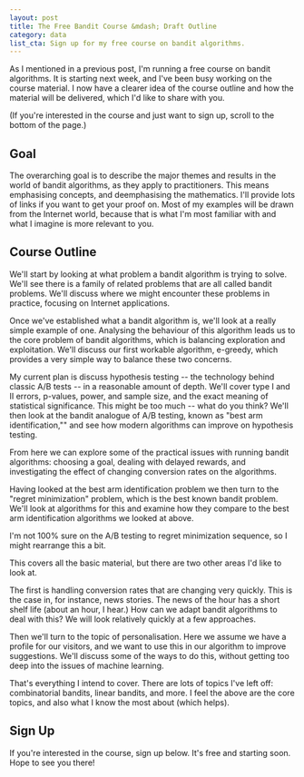 ```yaml
---
layout: post
title: The Free Bandit Course &mdash; Draft Outline
category: data
list_cta: Sign up for my free course on bandit algorithms.
---
```


As I mentioned in a previous post, I'm running a free course on bandit algorithms. It is starting next week, and I've been busy working on the course material. I now have a clearer idea of the course outline and how the material will be delivered, which I'd like to share with you.

(If you're interested in the course and just want to sign up, scroll to the bottom of the page.)

## Goal

The overarching goal is to describe the major themes and results in the world of bandit algorithms, as they apply to practitioners. This means emphasising concepts, and deemphasising the mathematics. I'll provide lots of links if you want to get your proof on. Most of my examples will be drawn from the Internet world, because that is what I'm most familiar with and what I imagine is more relevant to you.


## Course Outline

We'll start by looking at what problem a bandit algorithm is trying to solve. We'll see there is a family of related problems that are all called bandit problems. We'll discuss where we might encounter these problems in practice, focusing on Internet applications.

Once we've established what a bandit algorithm is, we'll look at a really simple example of one. Analysing the behaviour of this algorithm leads us to the core problem of bandit algorithms, which is balancing exploration and exploitation. We'll discuss our first workable algorithm, e-greedy, which provides a very simple way to balance these two concerns.

My current plan is discuss hypothesis testing -- the technology behind classic A/B tests -- in a reasonable amount of depth. We'll cover type I and II errors, p-values, power, and sample size, and the exact meaning of statistical significance. This might be too much -- what do you think? We'll then look at the bandit analogue of A/B testing, known as "best arm identification,"" and see how modern algorithms can improve on hypothesis testing.

From here we can explore some of the practical issues with running bandit algorithms: choosing a goal, dealing with delayed rewards, and investigating the effect of changing conversion rates on the algorithms.

Having looked at the best arm identification problem we then turn to the "regret minimization" problem, which is the best known bandit problem. We'll look at algorithms for this and examine how they compare to the best arm identification algorithms we looked at above.

I'm not 100% sure on the A/B testing to regret minimization sequence, so I might rearrange this a bit.

This covers all the basic material, but there are two other areas I'd like to look at.

The first is handling conversion rates that are changing very quickly. This is the case in, for instance, news stories. The news of the hour has a short shelf life (about an hour, I hear.) How can we adapt bandit algorithms to deal with this? We will look relatively quickly at a few approaches.

Then we'll turn to the topic of personalisation. Here we assume we have a profile for our visitors, and we want to use this in our algorithm to improve suggestions. We'll discuss some of the ways to do this, without getting too deep into the issues of machine learning.

That's everything I intend to cover. There are lots of topics I've left off: combinatorial bandits, linear bandits, and more. I feel the above are the core topics, and also what I know the most about (which helps).

## Sign Up

If you're interested in the course, sign up below. It's free and starting soon. Hope to see you there!
